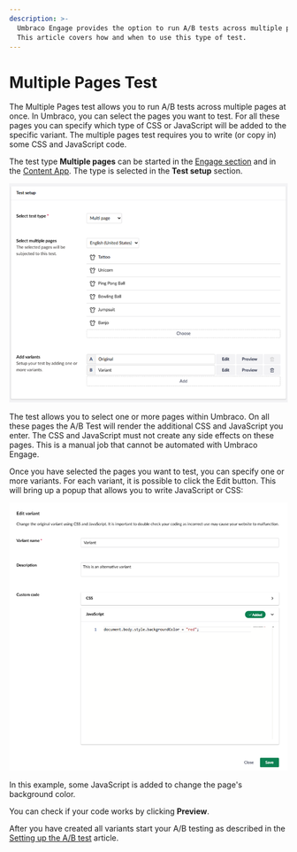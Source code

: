 ```yaml
---
description: >-
  Umbraco Engage provides the option to run A/B tests across multiple pages.
  This article covers how and when to use this type of test.
---
```


# Multiple Pages Test

The Multiple Pages test allows you to run A/B tests across multiple pages at once. In Umbraco, you can select the pages you want to test. For all these pages you can specify which type of CSS or JavaScript will be added to the specific variant. The multiple pages test requires you to write (or copy in) some CSS and JavaScript code.

The test type **Multiple pages** can be started in the [Engage section](../../introduction/the-umbraco-engage-section.md) and in the [Content App](../../introduction/content-apps.md). The type is selected in the **Test setup** section.

![Setup Test](../../../.gitbook/assets/engage-ab-test-mutliple-pages-v16.png)

The test allows you to select one or more pages within Umbraco. On all these pages the A/B Test will render the additional CSS and JavaScript you enter. The CSS and JavaScript must not create any side effects on these pages. This is a manual job that cannot be automated with Umbraco Engage.

Once you have selected the pages you want to test, you can specify one or more variants. For each variant, it is possible to click the Edit button. This will bring up a popup that allows you to write JavaScript or CSS:

![Edit variant using CSS or JavaScript](../../../.gitbook/assets/engage-ab-test-documettype-edit-variant.png)

In this example, some JavaScript is added to change the page's background color.

You can check if your code works by clicking **Preview**.

After you have created all variants start your A/B testing as described in the [Setting up the A/B test](../setting-up-the-ab-test.md) article.
